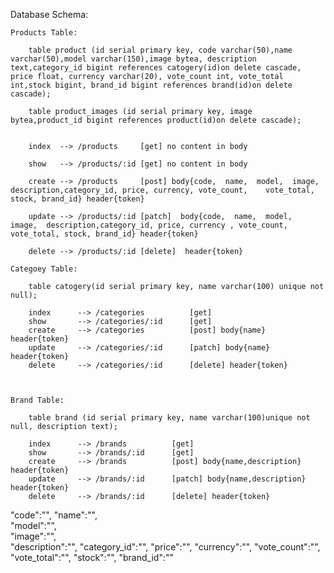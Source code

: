 Database Schema:
        
    Products Table:

        table product (id serial primary key, code varchar(50),name varchar(50),model varchar(150),image bytea, description text,category_id bigint references catogery(id)on delete cascade, price float, currency varchar(20), vote_count int, vote_total int,stock bigint, brand_id bigint references brand(id)on delete cascade);
        
        table product_images (id serial primary key, image bytea,product_id bigint references product(id)on delete cascade);


        index  --> /products     [get] no content in body

        show   --> /products/:id [get] no content in body

        create --> /products     [post] body{code,  name,  model,  image,  description,category_id, price, currency, vote_count,    vote_total, stock, brand_id} header{token}

        update --> /products/:id [patch]  body{code,  name,  model,  image,  description,category_id, price, currency , vote_count, vote_total, stock, brand_id} header{token}

        delete --> /products/:id [delete]  header{token}

    Categoey Table:

        table catogery(id serial primary key, name varchar(100) unique not null);

        index      --> /categories          [get]
        show       --> /categories/:id      [get]
        create     --> /categories          [post] body{name} header{token}
        update     --> /categories/:id      [patch] body{name} header{token}
        delete     --> /categories/:id      [delete] header{token}

   

    Brand Table:

        table brand (id serial primary key, name varchar(100)unique not null, description text);

        index      --> /brands          [get]
        show       --> /brands/:id      [get]
        create     --> /brands          [post] body{name,description} header{token}
        update     --> /brands/:id      [patch] body{name,description} header{token}
        delete     --> /brands/:id      [delete] header{token}



   "code":"",
    "name":"",  
    "model":"",  
    "image":"",  
    "description":"",
    "category_id":"", 
    "price":"", 
    "currency":"", 
    "vote_count":"",    
    "vote_total":"", 
    "stock":"", 
    "brand_id":""